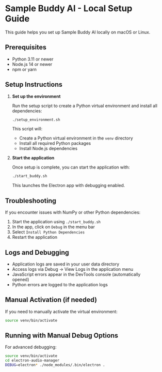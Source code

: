 # Sample Buddy AI - Local Setup Guide

This guide helps you set up Sample Buddy AI locally on macOS or Linux.

## Prerequisites

- Python 3.11 or newer
- Node.js 14 or newer
- npm or yarn

## Setup Instructions

1. **Set up the environment**

   Run the setup script to create a Python virtual environment and install all dependencies:

   ```bash
   ./setup_environment.sh
   ```

   This script will:
   - Create a Python virtual environment in the `venv` directory
   - Install all required Python packages
   - Install Node.js dependencies

2. **Start the application**

   Once setup is complete, you can start the application with:

   ```bash
   ./start_buddy.sh
   ```

   This launches the Electron app with debugging enabled.

## Troubleshooting

If you encounter issues with NumPy or other Python dependencies:

1. Start the application using `./start_buddy.sh`
2. In the app, click on `Debug` in the menu bar
3. Select `Install Python Dependencies`
4. Restart the application

## Logs and Debugging

- Application logs are saved in your user data directory
- Access logs via Debug → View Logs in the application menu
- JavaScript errors appear in the DevTools console (automatically opened)
- Python errors are logged to the application logs

## Manual Activation (if needed)

If you need to manually activate the virtual environment:

```bash
source venv/bin/activate
```

## Running with Manual Debug Options

For advanced debugging:

```bash
source venv/bin/activate
cd electron-audio-manager
DEBUG=electron* ./node_modules/.bin/electron .
```